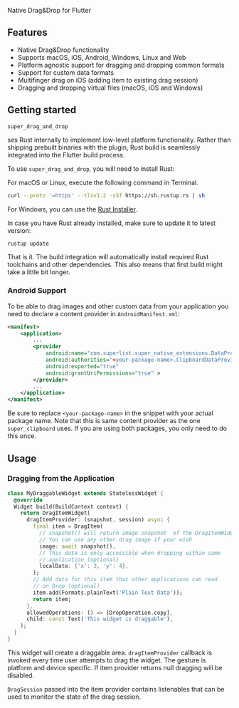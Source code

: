 Native Drag&Drop for Flutter

## Features

- Native Drag&Drop functionality
- Supports macOS, iOS, Android, Windows, Linux and Web
- Platform agnostic support for dragging and dropping common formats
- Support for custom data formats
- Multifinger drag on iOS (adding item to existing drag session)
- Dragging and dropping virtual files (macOS, iOS and Windows)

## Getting started

`super_drag_and_drop`

ses Rust internally to implement low-level platform functionality. Rather than shipping prebuilt binaries with the plugin, Rust build is seamlessly integrated into the Flutter build process.

To use `super_drag_and_drop`, you will need to install Rust:

For macOS or Linux, execute the following command in Terminal.
```bash
curl --proto '=https' --tlsv1.2 -sSf https://sh.rustup.rs | sh
```
For Windows, you can use the [Rust Installer](https://static.rust-lang.org/rustup/dist/x86_64-pc-windows-msvc/rustup-init.exe).

In case you have Rust already installed, make sure to update it to latest version:

```bash
rustup update
```

That is it. The build integration will automatically install required Rust toolchains and other dependencies. This also means that first build might take a little bit longer.

### Android Support

To be able to drag images and other custom data from your application you need
to declare a content provider in `AndroidManifest.xml`:

```xml
<manifest>
    <application>
        ...
        <provider
            android:name="com.superlist.super_native_extensions.DataProvider"
            android:authorities="<your-package-name>.ClipboardDataProvider"
            android:exported="true"
            android:grantUriPermissions="true" >
        </provider>
        ...
    </application>
</manifest>
```
Be sure to replace `<your-package-name>` in the snippet with your actual package name. Note that this is same content provider as the one `super_clipboard` uses. If you are using both packages, you only need to do this once.

## Usage

### Dragging from the Application

```dart
class MyDraggableWidget extends StatelessWidget {
  @override
  Widget build(BuildContext context) {
    return DragItemWidget(
      dragItemProvider: (snapshot, session) async {
        final item = DragItem(
          // snapshot() will return image snapshot  of the DragItemWidget.
          // You can use any other drag image if your wish
          image: await snapshot(),
          // This data is only accessible when dropping within same
          // application (optional)
          localData: {'x': 3, 'y': 4},
        );
        // Add data for this item that other applications can read
        // on Drop (optional)
        item.add(Formats.plainText('Plain Text Data'));
        return item;
      },
      allowedOperations: () => [DropOperation.copy],
      child: const Text('This widget is draggable'),
    );
  }
}
```

This widget will create a draggable area. `dragItemProvider` callback is invoked every time user attempts to drag the widget. The gesture is platform and device specific. If item provider returns null dragging will be disabled.

`DragSession` passed into the item provider contains listenables that can be used to monitor the state of the drag session.


